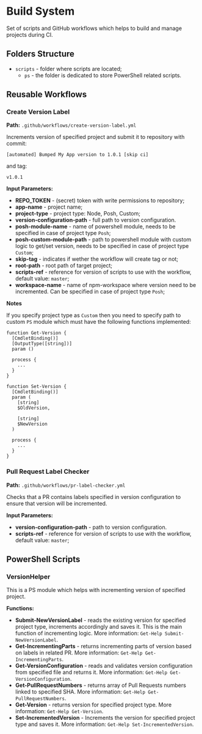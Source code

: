 # Build System

Set of scripts and GitHub workflows which helps to build and manage projects during CI.

## Folders Structure

- `scripts` - folder where scripts are located;
  - `ps` - the folder is dedicated to store PowerShell related scripts.

## Reusable Workflows

### Create Version Label

**Path:** `.github/workflows/create-version-label.yml`

Increments version of specified project and submit it to repository with commit:

```
[automated] Bumped My App version to 1.0.1 [skip ci]
```

and tag:

```
v1.0.1
```

**Input Parameters:**

- **REPO_TOKEN** - (secret) token with write permissions to repository;
- **app-name** - project name;
- **project-type** - project type: Node, Posh, Custom;
- **version-configuration-path** - full path to version configuration.
- **posh-module-name** - name of powershell module, needs to be specified in case of project type `Posh`;
- **posh-custom-module-path** - path to powershell module with custom logic to get/set version, needs to be specified in case of project type `Custom`;
- **skip-tag** - indicates if wether the workflow will create tag or not;
- **root-path** - root path of target project;
- **scripts-ref** - reference for version of scripts to use with the workflow, default value: `master`;
- **workspace-name** - name of npm-workspace where version need to be incremented. Can be specified in case of project type `Posh`;

**Notes**

If you specify project type as `Custom` then you need to specify path to custom `PS` module which must have the following functions implemented:

```posh
function Get-Version {
  [CmdletBinding()]
  [OutputType([string])]
  param ()

  process {
    ...
  }
}

function Set-Version {
  [CmdletBinding()]
  param (
    [string]
    $OldVersion,

    [string]
    $NewVersion
  )
  
  process {
    ...
  }
}
```

### Pull Request Label Checker

**Path:** `.github/workflows/pr-label-checker.yml`

Checks that a PR contains labels specified in version configuration to ensure that version will be incremented.

**Input Parameters:**

- **version-configuration-path** - path to version configuration.
- **scripts-ref** - reference for version of scripts to use with the workflow, default value: `master`;

## PowerShell Scripts

### VersionHelper

This is a PS module which helps with incrementing version of specified project.

**Functions:**

- **Submit-NewVersionLabel** - reads the existing version for specified project type, increments accordingly and saves it. This is the main function of incrementing logic. More information: `Get-Help Submit-NewVersionLabel`.
- **Get-IncrementingParts** - returns incrementing parts of version based on labels in related PR. More information: `Get-Help Get-IncrementingParts`.
- **Get-VersionConfiguration** - reads and validates version configuration from specified file and returns it. More information: `Get-Help Get-VersionConfiguration`.
- **Get-PullRequestNumbers** - returns array of Pull Requests numbers linked to specified SHA. More information: `Get-Help Get-PullRequestNumbers`.
- **Get-Version** - returns version for specified project type. More information: `Get-Help Get-Version`.
- **Set-IncrementedVersion** - Increments the version for specified project type and saves it. More information: `Get-Help Set-IncrementedVersion`.
